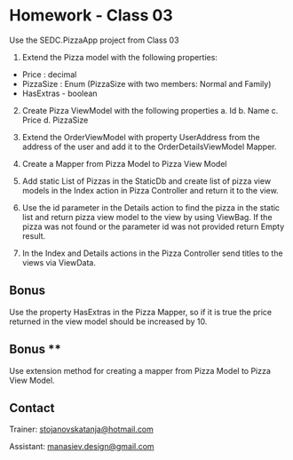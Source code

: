 # Homework - Class 03

Use the SEDC.PizzaApp project from Class 03

1.	Extend the Pizza model with the following properties:
-	Price : decimal
-	PizzaSize : Enum (PizzaSize with two members: Normal and Family)
-	HasExtras - boolean


2. Create Pizza ViewModel with the following properties
a.	Id
b.	Name
c.	Price 
d.	PizzaSize


3. Extend the OrderViewModel with property UserAddress from the address of the user and add it to the OrderDetailsViewModel Mapper.

4. Create a Mapper from Pizza Model to Pizza View Model

5. Add static List of Pizzas in the StaticDb and create list of pizza view models in the Index action in Pizza Controller and return it to the view.

6. Use the id parameter in the Details action to find the pizza in the static list and return pizza view model to the view by using ViewBag. 
If the pizza was not found or the parameter id was not provided return Empty result.

7. In the Index and Details actions in the Pizza Controller send titles to the views via ViewData.

## Bonus
Use the property HasExtras in the Pizza Mapper, so if it is true the price returned in the view model should be increased by 10.

## Bonus **
Use extension method for creating a mapper from Pizza Model to Pizza View Model.


## Contact
Trainer: stojanovskatanja@hotmail.com

Assistant: manasiev.design@gmail.com